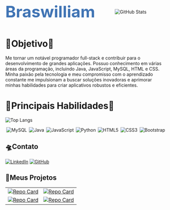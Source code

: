 <div style="display: flex; align-items: center;">
<div style="flex: 50%; text-align: center;">
<div style="flex: 50%; text-align: center;">
<p><span style="font-size: 50px; ffont-family:courier,arial,helvetica; color: #4074B4; font-weight: bold;">Braswilliam</span></p>


</div>

</div>
    <div style="flex: 50%; text-align: center;">
        <img src="https://github-readme-stats.vercel.app/api?username=braswilliam&theme=transparent&bg_color=000&border_color=30A3DC&show_icons=true&icon_color=30A3DC&title_color=E94D5F&text_color=FFF" alt="GitHub Stats">
    </div>
</div>

# 🤞Objetivo🤞

Me tornar um notável programador full-stack e contribuir para o desenvolvimento de grandes aplicações. Possuo conhecimento em várias áreas da programação, incluindo Java, JavaScript, MySQL, HTML e CSS. Minha paixão pela tecnologia e meu compromisso com o aprendizado constante me impulsionam a buscar soluções inovadoras e aprimorar minhas habilidades para criar aplicativos robustos e eficientes.

# 🤜Principais Habilidades🤛

  ![Top Langs](https://github-readme-stats-git-masterrstaa-rickstaa.vercel.app/api/top-langs/?username=braswilliam&bg_color=000&border_color=30A3DC&title_color=E94D5F&text_color=FFF)


<div style="display: flex; justify-content: space-around;">
    <img src="https://img.shields.io/badge/mysql-135B93.svg?style=for-the-badge&logo=mysql&logoColor=000" alt="MySQL">
    <img src="https://img.shields.io/badge/java-%23ED8B00.svg?style=for-the-badge&logo=openjdk&logoColor=white" alt="Java">
    <img src="https://img.shields.io/badge/JavaScript-000?style=for-the-badge&logo=javascript" alt="JavaScript">
    <img src="https://img.shields.io/badge/python-3670A0?style=for-the-badge&logo=python&logoColor=ffdd54" alt="Python">
    <img src="https://img.shields.io/badge/HTML5-000?style=for-the-badge&logo=html5" alt="HTML5">
    <img src="https://img.shields.io/badge/CSS3-000?style=for-the-badge&logo=css3&logoColor=264CE4" alt="CSS3">
    <img src="https://img.shields.io/badge/bootstrap-%238511FA.svg?style=for-the-badge&logo=bootstrap&logoColor=white" alt="Bootstrap">  
</div>




## 🛸Contato
[![LinkedIn](https://img.shields.io/badge/linkedin-%230077B5.svg?style=for-the-badge&logo=linkedin&logoColor=white)](https://www.linkedin.com/in/williambrasil/)
[![GitHub](https://img.shields.io/badge/github-%23121011.svg?style=for-the-badge&logo=github&logoColor=white)](https://github.com/braswilliam)


## 🚀Meus Projetos

<table>
  <tr>
    <td align="center">
      <a href="https://github.com/braswilliam/Robotron_2022">
        <img src="https://github-readme-stats.vercel.app/api/pin/?username=braswilliam&repo=Robotron_2022&bg_color=000&border_color=30A3DC&show_icons=true&icon_color=30A3DC&title_color=E94D5F&text_color=FFF" alt="Repo Card">
      </a>
    </td>
    <td align="center">
      <a href="https://github.com/braswilliam/Projetos_HTML_CSS">
        <img src="https://github-readme-stats.vercel.app/api/pin/?username=braswilliam&repo=Projetos_HTML_CSS&bg_color=000&border_color=30A3DC&show_icons=true&icon_color=30A3DC&title_color=E94D5F&text_color=FFF" alt="Repo Card">
      </a>
    </td>
  </tr>
  <tr>
    <td align="center">
      <a href="https://github.com/braswilliam/Java_Coder">
        <img src="https://github-readme-stats.vercel.app/api/pin/?username=braswilliam&repo=Java_Coder&bg_color=000&border_color=30A3DC&show_icons=true&icon_color=30A3DC&title_color=E94D5F&text_color=FFF" alt="Repo Card">
      </a>
    </td>
    <td align="center">
      <a href="https://github.com/braswilliam/Treinamento_Java.git">
        <img src="https://github-readme-stats.vercel.app/api/pin/?username=braswilliam&repo=Treinamento_Java&bg_color=000&border_color=30A3DC&show_icons=true&icon_color=30A3DC&title_color=E94D5F&text_color=FFF" alt="Repo Card">
      </a>
    </td>
  </tr>
</table>
